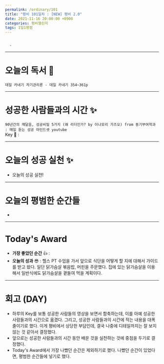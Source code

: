 ```yaml
---
permalink: /ordinary/101
title: "평비 101일차 : [NEW] 평비 2.0"
date: 2021-11-16 20:00:00 +0900
categories: 평비챌린지
tags: 1일1평범 
---
```

```

  - 
```

---
# 오늘의 독서 📕
`데일 카네기 자기관리론 - 데일 카네기 354~361p`


---
# 성공한 사람들과의 시간 ✨
`90년간의 깨달음, 성공비밀 5가지 (왜 리더인가? by 이나모리 가즈오) from 동기부여학과 : 매일 듣는 성공 마인드셋 youtube`  
Key 🔑 :  

---
# 오늘의 성공 실천 ✨
- 오늘의 성공 실천!

---
# 오늘의 평범한 순간들
- 

---
# Today's Award
- **가장 좋았던 순간** 👍 : 
- **오늘의 성과** 😎 : 헬스 PT 수업을 가서 앞으로 식단을 어떻게 할 지에 대해서 가이드를 받고 왔다. 일단 닭가슴살 볶음밥, 머핀을 주문했다. 집에 있는 닭가슴살을 이용해서 일반식에도 닭가슴살을 곁들여 먹을 계획이다.

---
# 회고 (DAY)
- 하루의 Key를 보통 성공한 사람들의 영상을 보면서 함축하는데, 이를 아예 성공한 사람들과의 시간으로 옮겼다. 그리고, 성공한 사람들과의 시간에 적는 내용을 대폭 줄이기로 했다. 이게 평비에서 상당한 부담인데, 결국 나중에 디테일까지는 잘 보지 않는 것 같아서 결정했다.
- 앞으로는 성공한 사람들과의 시간 동안 배운 것을 실천하는 것에 중점을 두기로 결정했다.
- Today's Award에서 가장 나빴던 순간은 제외하기로 했다. 나빴던 순간이 있었다면, 평범한 순간들에 넣기로 했다.